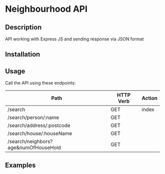 # Neighbourhood API

## Description

API working with Express JS and sending response via JSON format


## Installation



## Usage

Call the API using these endpoints:

Path | HTTP Verb | Action
--- | --- | ---
/search | GET | index
/search/person/:name | GET |
/search/address/:postcode | GET |
/search/house/:houseName | GET |
/search/neighbors?age&numOfHouseHold | GET |


## Examples
